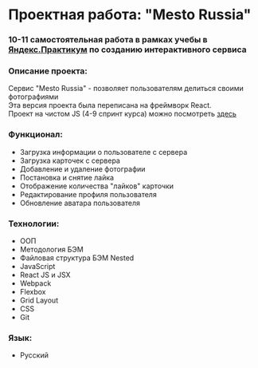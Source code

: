 # Проектная работа: "Mesto Russia"

### 10-11 самостоятельная работа в рамках учебы в [Яндекс.Практикум](https://praktikum.yandex.ru/profile/web/) по созданию интерактивного сервиса

### Описание проекта:

Сервис "Mesto Russia" - позволяет пользователям делиться своими фотографиями<br>
Эта версия проекта была переписана на фреймворк React.<br>
Проект на чистом JS (4-9 спринт курса) можно посмотреть [здесь](https://github.com/me3enov/mesto)

### Функционал:

* Загрузка информации о пользователе с сервера
* Загрузка карточек с сервера
* Добавление и удаление фотографии
* Постановка и снятие лайка
* Отображение количества "лайков" карточки
* Редактирование профиля пользователя
* Обновление аватара пользователя

### Технологии:

* ООП
* Методология БЭМ
* Файловая структура БЭМ Nested
* JavaScript
* React JS и JSX
* Webpack
* Flexbox
* Grid Layout
* CSS
* Git

### Язык:

* Русский
